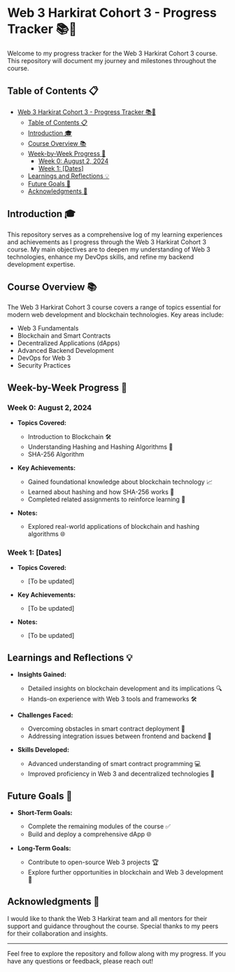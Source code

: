 # Web 3 Harkirat Cohort 3 - Progress Tracker 📚🚀

Welcome to my progress tracker for the Web 3 Harkirat Cohort 3 course. This repository will document my journey and milestones throughout the course.

## Table of Contents 📋

- [Web 3 Harkirat Cohort 3 - Progress Tracker 📚🚀](#web-3-harkirat-cohort-3---progress-tracker-)
  - [Table of Contents 📋](#table-of-contents-)
  - [Introduction 🎓](#introduction-)
  - [Course Overview 📚](#course-overview-)
  - [Week-by-Week Progress 📅](#week-by-week-progress-)
    - [Week 0: August 2, 2024](#week-0-august-2-2024)
    - [Week 1: \[Dates\]](#week-1-dates)
  - [Learnings and Reflections 💡](#learnings-and-reflections-)
  - [Future Goals 🎯](#future-goals-)
  - [Acknowledgments 🙏](#acknowledgments-)

## Introduction 🎓

This repository serves as a comprehensive log of my learning experiences and achievements as I progress through the Web 3 Harkirat Cohort 3 course. My main objectives are to deepen my understanding of Web 3 technologies, enhance my DevOps skills, and refine my backend development expertise.

## Course Overview 📚

The Web 3 Harkirat Cohort 3 course covers a range of topics essential for modern web development and blockchain technologies. Key areas include:

- Web 3 Fundamentals
- Blockchain and Smart Contracts
- Decentralized Applications (dApps)
- Advanced Backend Development
- DevOps for Web 3
- Security Practices

## Week-by-Week Progress 📅

### Week 0: August 2, 2024

- **Topics Covered:**
  - Introduction to Blockchain 🛠️
  - Understanding Hashing and Hashing Algorithms 🔐
  - SHA-256 Algorithm

- **Key Achievements:**
  - Gained foundational knowledge about blockchain technology 📈
  - Learned about hashing and how SHA-256 works 🧩
  - Completed related assignments to reinforce learning 📝

- **Notes:**
  - Explored real-world applications of blockchain and hashing algorithms 🌐

### Week 1: [Dates]

- **Topics Covered:**
  - [To be updated]

- **Key Achievements:**
  - [To be updated]

- **Notes:**
  - [To be updated]

<!-- Continue with weekly updates -->

## Learnings and Reflections 💡

- **Insights Gained:**
  - Detailed insights on blockchain development and its implications 🔍
  - Hands-on experience with Web 3 tools and frameworks 🛠️

- **Challenges Faced:**
  - Overcoming obstacles in smart contract deployment 🚧
  - Addressing integration issues between frontend and backend 🔄

- **Skills Developed:**
  - Advanced understanding of smart contract programming 💻
  - Improved proficiency in Web 3 and decentralized technologies 🌟

## Future Goals 🎯

- **Short-Term Goals:**
  - Complete the remaining modules of the course ✅
  - Build and deploy a comprehensive dApp 🌐

- **Long-Term Goals:**
  - Contribute to open-source Web 3 projects 🏆
  - Explore further opportunities in blockchain and Web 3 development 🔮

## Acknowledgments 🙏

I would like to thank the Web 3 Harkirat team and all mentors for their support and guidance throughout the course. Special thanks to my peers for their collaboration and insights.

---

Feel free to explore the repository and follow along with my progress. If you have any questions or feedback, please reach out!

